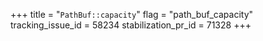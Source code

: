 +++
title = "`PathBuf::capacity`"
flag = "path_buf_capacity"
tracking_issue_id = 58234
stabilization_pr_id = 71328
+++
